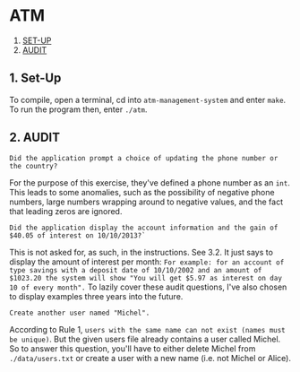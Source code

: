 # ATM

1. [SET-UP](#1-set-up)
2. [AUDIT](#1-audit)

## 1. Set-Up

To compile, open a terminal, cd into `atm-management-system` and enter `make`. To run the program then, enter `./atm`.

## 2. AUDIT

```
Did the application prompt a choice of updating the phone number or the country?
```

For the purpose of this exercise, they've defined a phone number as an `int`. This leads to some anomalies, such as the possibility of negative phone numbers, large numbers wrapping around to negative values, and the fact that leading zeros are ignored.

```
Did the application display the account information and the gain of $40.05 of interest on 10/10/2013?`
```

This is not asked for, as such, in the instructions. See 3.2. It just says to display the amount of interest per month: `For example: for an account of type savings with a deposit date of 10/10/2002 and an amount of $1023.20 the system will show "You will get $5.97 as interest on day 10 of every month".` To lazily cover these audit questions, I've also chosen to display examples three years into the future.

```
Create another user named "Michel".
```

According to Rule 1, `users with the same name can not exist (names must be unique)`. But the given users file already contains a user called Michel. So to answer this question, you'll have to either delete Michel from `./data/users.txt` or create a user with a new name (i.e. not Michel or Alice).
